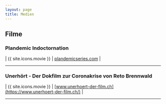 ```yaml
---
layout: page
title: Medien
---
```


## Filme

### Plandemic Indoctornation

| {{ site.icons.movie }}    | [plandemicseries.com](https://plandemicseries.com/) |

---

### Unerhört - Der Dokfilm zur Coronakrise von Reto Brennwald

| {{ site.icons.movie }}    | [www.unerhoert-der-film.ch](https://www.unerhoert-der-film.ch/) |

---
